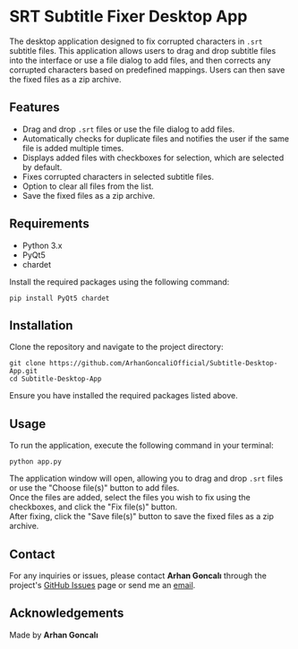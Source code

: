 <h1>SRT Subtitle Fixer Desktop App</h1>
<p>The desktop application designed to fix corrupted characters in <code>.srt</code> subtitle files. This application allows users to drag and drop subtitle files into the interface or use a file dialog to add files, and then corrects any corrupted characters based on predefined mappings. Users can then save the fixed files as a zip archive.</p>

<h2>Features</h2>
<ul>
<li>Drag and drop <code>.srt</code> files or use the file dialog to add files.</li>
<li>Automatically checks for duplicate files and notifies the user if the same file is added multiple times.</li>
<li>Displays added files with checkboxes for selection, which are selected by default.</li>
<li>Fixes corrupted characters in selected subtitle files.</li>
<li>Option to clear all files from the list.</li>
<li>Save the fixed files as a zip archive.</li>
</ul>

<h2>Requirements</h2>
<ul>
<li>Python 3.x</li>
<li>PyQt5</li>
<li>chardet</li>
</ul>
<p>Install the required packages using the following command:</p>
<pre><code>pip install PyQt5 chardet</code></pre>

<h2>Installation</h2>
<p>Clone the repository and navigate to the project directory:</p>
<pre><code>git clone https://github.com/ArhanGoncaliOfficial/Subtitle-Desktop-App.git
cd Subtitle-Desktop-App</code></pre>
<p>Ensure you have installed the required packages listed above.</p>

<h2>Usage</h2>
<p>To run the application, execute the following command in your terminal:</p>
<pre><code>python app.py</code></pre>
<p>The application window will open, allowing you to drag and drop <code>.srt</code> files or use the "Choose file(s)" button to add files.<br>Once the files are added, select the files you wish to fix using the checkboxes, and click the "Fix file(s)" button.<br>After fixing, click the "Save file(s)" button to save the fixed files as a zip archive.</p>

<h2>Contact</h2>
<p>For any inquiries or issues, please contact <strong>Arhan Goncalı</strong> through the project's <a href="https://github.com/ArhanGoncaliOfficial/Subtitle-Desktop-App/issues">GitHub Issues</a> page or send me an <a href= "mailto: arhangoncaliofficial@gmail.com">email</a>.</p>

<h2>Acknowledgements</h2>
<p>Made by <strong>Arhan Goncalı</strong></p>
